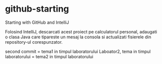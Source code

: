 # github-starting
Starting with GitHub and IntelliJ

Folosind IntelliJ, descarcati acest proiect pe calculatorul personal, adaugati o clasa  Java care tipareste un mesaj la consola si actualizati fisierele din repository-ul corespunzator.

second commit = tema1 in timpul laboratorului
Laboator2, tema in timpul laboratorului = tema2 in timpul laboratorului
